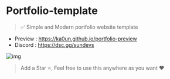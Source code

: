 # Portfolio-template
> ✅ Simple and Modern portfolio website template 

 - Preview : https://ka0un.github.io/portfolio-preview
 - Discord : https://dsc.gg/sundevs
 
![img](https://github.com/ka0un/portfolio-template/assets/88395585/ca6126d4-2e69-40e4-9561-5a272d069d22)

 > Add a Star ⭐, Feel free to use this anywhere as you want ❤️

